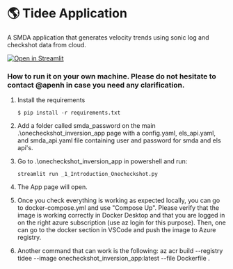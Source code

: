 # :earth_americas: Tidee Application

A SMDA application that generates velocity trends using sonic log and checkshot data from cloud.

[![Open in Streamlit](https://static.streamlit.io/badges/streamlit_badge_black_white.svg)](https://gdp-dashboard-template.streamlit.app/)

### How to run it on your own machine. Please do not hesitate to contact @apenh in case you need any clarification.

1. Install the requirements

   ```
   $ pip install -r requirements.txt
   ```
2. Add a folder called smda_password on the main .\onecheckshot_inversion_app page with a config.yaml, els_api.yaml, and smda_api.yaml file containing user and password for smda and els api's.

2. Go to .\onecheckshot_inversion_app in powershell and run:

   ```
   streamlit run _1_Introduction_Onecheckshot.py
   ```

3. The App page will open.

4. Once you check everything is working as expected locally, you can go to docker-compose.yml and use "Compose Up". Please verify that the image is working correctly in Docker Desktop and that you are logged in on the right azure subscription (use az login for this purpose). Then, one can go to the docker section in VSCode and push the image to Azure registry.

5. Another command that can work is the following:
az acr build --registry tidee --image onecheckshot_inversion_app:latest --file Dockerfile .
